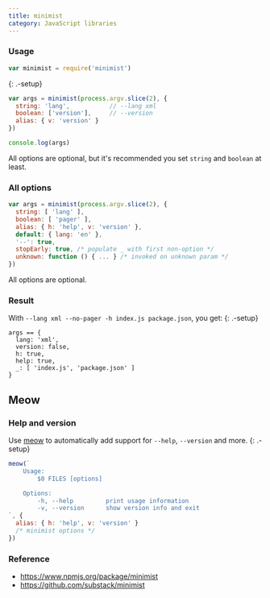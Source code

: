```yaml
---
title: minimist
category: JavaScript libraries
---
```


### Usage

```js
var minimist = require('minimist')
```
{: .-setup}

```js
var args = minimist(process.argv.slice(2), {
  string: 'lang',           // --lang xml
  boolean: ['version'],     // --version
  alias: { v: 'version' }
})
```

```js
console.log(args)
```

All options are optional, but it's recommended you set `string` and `boolean` at least.

### All options

```js
var args = minimist(process.argv.slice(2), {
  string: [ 'lang' ],
  boolean: [ 'pager' ],
  alias: { h: 'help', v: 'version' },
  default: { lang: 'en' },
  '--': true,
  stopEarly: true, /* populate _ with first non-option */
  unknown: function () { ... } /* invoked on unknown param */
})
```

All options are optional.

### Result

With `--lang xml --no-pager -h index.js package.json`, you get:
{: .-setup}

```
args == {
  lang: 'xml',
  version: false,
  h: true,
  help: true,
  _: [ 'index.js', 'package.json' ]
}
```

## Meow

### Help and version

Use [meow](https://www.npmjs.com/package/meow) to automatically add support for `--help`, `--version` and more.
{: .-setup}

```js
meow(`
    Usage:
        $0 FILES [options]

    Options:
        -h, --help         print usage information
        -v, --version      show version info and exit
`, {
  alias: { h: 'help', v: 'version' }
  /* minimist options */
})
```

### Reference

 * <https://www.npmjs.org/package/minimist>
 * <https://github.com/substack/minimist>
